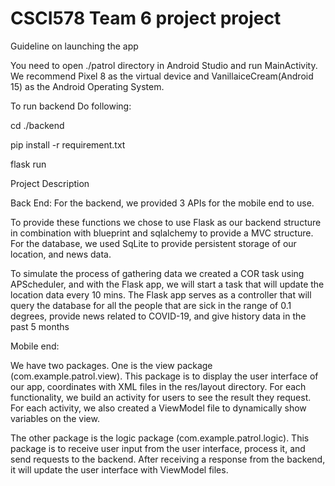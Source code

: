 # CSCI578 Team 6 project project

Guideline on launching the app

You need to open ./patrol directory in Android Studio and run MainActivity. We recommend
Pixel 8 as the virtual device and VanillaiceCream(Android 15) as the Android Operating System.

To run backend Do following:

cd ./backend

pip install -r requirement.txt

flask run

Project Description

Back End:
For the backend, we provided 3 APIs for the mobile end to use.

To provide these functions we chose to use Flask as our backend structure in combination with
blueprint and sqlalchemy to provide a MVC structure. For the database, we used SqLite to
provide persistent storage of our location, and news data.

To simulate the process of gathering data we created a COR task using APScheduler, and with
the Flask app, we will start a task that will update the location data every 10 mins.
The Flask app serves as a controller that will query the database for all the people that are sick in
the range of 0.1 degrees, provide news related to COVID-19, and give history data in the past 5
months


Mobile end:

We have two packages. One is the view package (com.example.patrol.view). This package is to
display the user interface of our app, coordinates with XML files in the res/layout directory. For
each functionality, we build an activity for users to see the result they request. For each activity,
we also created a ViewModel file to dynamically show variables on the view.

The other package is the logic package (com.example.patrol.logic). This package is to receive
user input from the user interface, process it, and send requests to the backend. After receiving a
response from the backend, it will update the user interface with ViewModel files.

